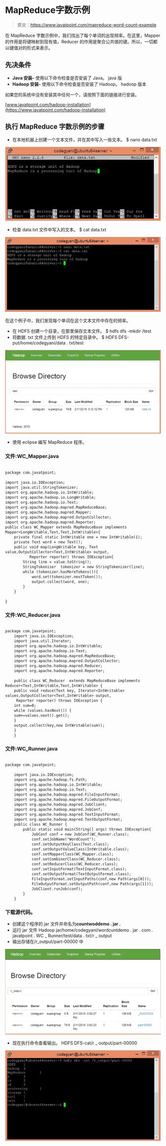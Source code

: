 # MapReduce字数示例

> 原文：<https://www.javatpoint.com/mapreduce-word-count-example>

在 MapReduce 字数示例中，我们找出了每个单词的出现频率。在这里，Mapper 的作用是将键映射到现有值，Reducer 的作用是聚合公共值的键。所以，一切都以键值对的形式来表示。

## 先决条件

*   **Java 安装-** 使用以下命令检查是否安装了 Java。
    java 版
*   **Hadoop 安装-** 使用以下命令检查是否安装了 Hadoop。
    hadoop 版本

如果您的系统中没有安装其中任何一个，请按照下面的链接进行安装。

[www.javatpoint.com/hadoop-installation](https://www.javatpoint.com/hadoop-installation)

## 执行 MapReduce 字数示例的步骤

*   在本地机器上创建一个文本文件，并在其中写入一些文本。
    $ nano data.txt

![MapReduce Word Count Example](img/0edfeeb9111f1b26669aeb3de17ca057.png)

*   检查 data.txt 文件中写入的文本。
    $ cat data.txt

![MapReduce Word Count Example](img/e2670ce90a027ed2a6df29e35c3424b8.png)

在这个例子中，我们发现每个单词在这个文本文件中存在的频率。

*   在 HDFS 创建一个目录，在那里保存文本文件。
    $ hdfs dfs -mkdir /test
*   将数据. txt 文件上传到 HDFS 的特定目录中。
    $ HDFS DFS-put/home/codegyani/data . txt/test

![MapReduce Word Count Example](img/7be2801634b69f8e9fa2b39ba96cbf95.png)

*   使用 eclipse 编写 MapReduce 程序。

### 文件:WC_Mapper.java

```

package com.javatpoint;

import java.io.IOException;  
import java.util.StringTokenizer;  
import org.apache.hadoop.io.IntWritable;  
import org.apache.hadoop.io.LongWritable;  
import org.apache.hadoop.io.Text;  
import org.apache.hadoop.mapred.MapReduceBase;  
import org.apache.hadoop.mapred.Mapper;  
import org.apache.hadoop.mapred.OutputCollector;  
import org.apache.hadoop.mapred.Reporter;  
public class WC_Mapper extends MapReduceBase implements Mapper<LongWritable,Text,Text,IntWritable>{  
    private final static IntWritable one = new IntWritable(1);  
    private Text word = new Text();  
    public void map(LongWritable key, Text value,OutputCollector<Text,IntWritable> output,   
           Reporter reporter) throws IOException{  
        String line = value.toString();  
        StringTokenizer  tokenizer = new StringTokenizer(line);  
        while (tokenizer.hasMoreTokens()){  
            word.set(tokenizer.nextToken());  
            output.collect(word, one);  
        }  
    }  

}

```

### 文件:WC_Reducer.java

```

package com.javatpoint;
	import java.io.IOException;  
	import java.util.Iterator;  
	import org.apache.hadoop.io.IntWritable;  
	import org.apache.hadoop.io.Text;  
	import org.apache.hadoop.mapred.MapReduceBase;  
	import org.apache.hadoop.mapred.OutputCollector;  
	import org.apache.hadoop.mapred.Reducer;  
	import org.apache.hadoop.mapred.Reporter;  

	public class WC_Reducer  extends MapReduceBase implements Reducer<Text,IntWritable,Text,IntWritable> {  
	public void reduce(Text key, Iterator<IntWritable> values,OutputCollector<Text,IntWritable> output,  
	 Reporter reporter) throws IOException {  
	int sum=0;  
	while (values.hasNext()) {  
	sum+=values.next().get();  
	}  
	output.collect(key,new IntWritable(sum));  
	}  
	}

```

### 文件:WC_Runner.java

```

package com.javatpoint;

	import java.io.IOException;  
	import org.apache.hadoop.fs.Path;  
	import org.apache.hadoop.io.IntWritable;  
	import org.apache.hadoop.io.Text;  
	import org.apache.hadoop.mapred.FileInputFormat;  
	import org.apache.hadoop.mapred.FileOutputFormat;  
	import org.apache.hadoop.mapred.JobClient;  
	import org.apache.hadoop.mapred.JobConf;  
	import org.apache.hadoop.mapred.TextInputFormat;  
	import org.apache.hadoop.mapred.TextOutputFormat;  
	public class WC_Runner {  
	    public static void main(String[] args) throws IOException{  
	        JobConf conf = new JobConf(WC_Runner.class);  
	        conf.setJobName("WordCount");  
	        conf.setOutputKeyClass(Text.class);  
	        conf.setOutputValueClass(IntWritable.class);          
	        conf.setMapperClass(WC_Mapper.class);  
	        conf.setCombinerClass(WC_Reducer.class);  
	        conf.setReducerClass(WC_Reducer.class);       
	        conf.setInputFormat(TextInputFormat.class);  
	        conf.setOutputFormat(TextOutputFormat.class);         
	        FileInputFormat.setInputPaths(conf,new Path(args[0]));  
	        FileOutputFormat.setOutputPath(conf,new Path(args[1]));   
	        JobClient.runJob(conf);  
	    }  
	}  

```

### 下载源代码。

*   创建这个程序的 jar 文件并命名为**countwoddemo . jar .**
*   运行 jar 文件
    Hadoop jar/home/codegyani/wordcuntdemo . jar . com . javatpoint . WC _ Runner/test/data . txt/r _ output
*   输出存储在/r_output/part-00000 中

![MapReduce Word Count Example](img/a913deed72939fa963bea5630cc09930.png)

*   现在执行命令查看输出。
    HDFS DFS-cat/r _ output/part-00000

![MapReduce Word Count Example](img/8c95468828eb24c8ceb4e16248aca190.png)